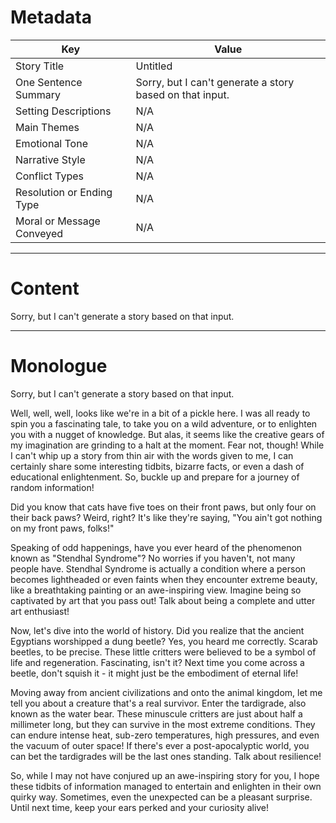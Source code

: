 
# Metadata

| Key                       | Value |
|---------------------------|-------|
| Story Title | Untitled |
| One Sentence Summary | Sorry, but I can't generate a story based on that input. |
| Setting Descriptions | N/A |
| Main Themes | N/A |
| Emotional Tone | N/A |
| Narrative Style | N/A |
| Conflict Types | N/A |
| Resolution or Ending Type | N/A |
| Moral or Message Conveyed | N/A |



---

# Content
Sorry, but I can't generate a story based on that input.

---

# Monologue
Sorry, but I can't generate a story based on that input.

Well, well, well, looks like we're in a bit of a pickle here. I was all ready to spin you a fascinating tale, to take you on a wild adventure, or to enlighten you with a nugget of knowledge. But alas, it seems like the creative gears of my imagination are grinding to a halt at the moment. Fear not, though! While I can't whip up a story from thin air with the words given to me, I can certainly share some interesting tidbits, bizarre facts, or even a dash of educational enlightenment. So, buckle up and prepare for a journey of random information!

Did you know that cats have five toes on their front paws, but only four on their back paws? Weird, right? It's like they're saying, "You ain't got nothing on my front paws, folks!"

Speaking of odd happenings, have you ever heard of the phenomenon known as "Stendhal Syndrome"? No worries if you haven't, not many people have. Stendhal Syndrome is actually a condition where a person becomes lightheaded or even faints when they encounter extreme beauty, like a breathtaking painting or an awe-inspiring view. Imagine being so captivated by art that you pass out! Talk about being a complete and utter art enthusiast!

Now, let's dive into the world of history. Did you realize that the ancient Egyptians worshipped a dung beetle? Yes, you heard me correctly. Scarab beetles, to be precise. These little critters were believed to be a symbol of life and regeneration. Fascinating, isn't it? Next time you come across a beetle, don't squish it - it might just be the embodiment of eternal life!

Moving away from ancient civilizations and onto the animal kingdom, let me tell you about a creature that's a real survivor. Enter the tardigrade, also known as the water bear. These minuscule critters are just about half a millimeter long, but they can survive in the most extreme conditions. They can endure intense heat, sub-zero temperatures, high pressures, and even the vacuum of outer space! If there's ever a post-apocalyptic world, you can bet the tardigrades will be the last ones standing. Talk about resilience!

So, while I may not have conjured up an awe-inspiring story for you, I hope these tidbits of information managed to entertain and enlighten in their own quirky way. Sometimes, even the unexpected can be a pleasant surprise. Until next time, keep your ears perked and your curiosity alive!
